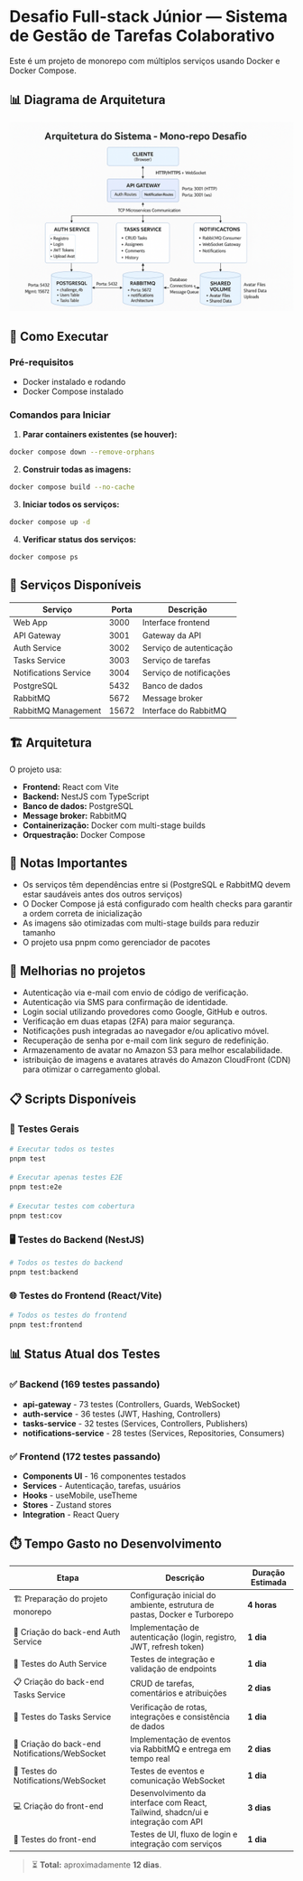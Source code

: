 # Desafio Full-stack Júnior — Sistema de Gestão de Tarefas Colaborativo

Este é um projeto de monorepo com múltiplos serviços usando Docker e Docker Compose.

## 📊 Diagrama de Arquitetura

![Diagrama de Arquitetura do Sistema](./diagrama-desafio.png)

## 🚀 Como Executar

### Pré-requisitos

- Docker instalado e rodando
- Docker Compose instalado

### Comandos para Iniciar

1. **Parar containers existentes (se houver):**

```bash
docker compose down --remove-orphans
```

2. **Construir todas as imagens:**

```bash
docker compose build --no-cache
```

3. **Iniciar todos os serviços:**

```bash
docker compose up -d
```

4. **Verificar status dos serviços:**

```bash
docker compose ps
```

## 📱 Serviços Disponíveis

| Serviço               | Porta | Descrição               |
| --------------------- | ----- | ----------------------- |
| Web App               | 3000  | Interface frontend      |
| API Gateway           | 3001  | Gateway da API          |
| Auth Service          | 3002  | Serviço de autenticação |
| Tasks Service         | 3003  | Serviço de tarefas      |
| Notifications Service | 3004  | Serviço de notificações |
| PostgreSQL            | 5432  | Banco de dados          |
| RabbitMQ              | 5672  | Message broker          |
| RabbitMQ Management   | 15672 | Interface do RabbitMQ   |

## 🏗️ Arquitetura

O projeto usa:

- **Frontend:** React com Vite
- **Backend:** NestJS com TypeScript
- **Banco de dados:** PostgreSQL
- **Message broker:** RabbitMQ
- **Containerização:** Docker com multi-stage builds
- **Orquestração:** Docker Compose

## 📝 Notas Importantes

- Os serviços têm dependências entre si (PostgreSQL e RabbitMQ devem estar saudáveis antes dos outros serviços)
- O Docker Compose já está configurado com health checks para garantir a ordem correta de inicialização
- As imagens são otimizadas com multi-stage builds para reduzir tamanho
- O projeto usa pnpm como gerenciador de pacotes

## 📝 Melhorias no projetos

- Autenticação via e-mail com envio de código de verificação.
- Autenticação via SMS para confirmação de identidade.
- Login social utilizando provedores como Google, GitHub e outros.
- Verificação em duas etapas (2FA) para maior segurança.
- Notificações push integradas ao navegador e/ou aplicativo móvel.
- Recuperação de senha por e-mail com link seguro de redefinição.
- Armazenamento de avatar no Amazon S3 para melhor escalabilidade.
- istribuição de imagens e avatares através do Amazon CloudFront (CDN) para otimizar o carregamento global.

## 📋 Scripts Disponíveis

### 🔧 Testes Gerais

```bash
# Executar todos os testes
pnpm test

# Executar apenas testes E2E
pnpm test:e2e

# Executar testes com cobertura
pnpm test:cov
```

### 🖥️ Testes do Backend (NestJS)

```bash
# Todos os testes do backend
pnpm test:backend
```

### 🌐 Testes do Frontend (React/Vite)

```bash
# Todos os testes do frontend
pnpm test:frontend
```

## 📊 Status Atual dos Testes

### ✅ Backend (169 testes passando)

- **api-gateway** - 73 testes (Controllers, Guards, WebSocket)
- **auth-service** - 36 testes (JWT, Hashing, Controllers)
- **tasks-service** - 32 testes (Services, Controllers, Publishers)
- **notifications-service** - 28 testes (Services, Repositories, Consumers)

### ✅ Frontend (172 testes passando)

- **Components UI** - 16 componentes testados
- **Services** - Autenticação, tarefas, usuários
- **Hooks** - useMobile, useTheme
- **Stores** - Zustand stores
- **Integration** - React Query

## ⏱️ Tempo Gasto no Desenvolvimento

| Etapa                                          | Descrição                                                                        | Duração Estimada |
| ---------------------------------------------- | -------------------------------------------------------------------------------- | ---------------- |
| 🏗️ Preparação do projeto monorepo              | Configuração inicial do ambiente, estrutura de pastas, Docker e Turborepo        | **4 horas**      |
| 🔐 Criação do back-end Auth Service            | Implementação de autenticação (login, registro, JWT, refresh token)              | **1 dia**        |
| 🧪 Testes do Auth Service                      | Testes de integração e validação de endpoints                                    | **1 dia**        |
| 📋 Criação do back-end Tasks Service           | CRUD de tarefas, comentários e atribuições                                       | **2 dias**       |
| 🧪 Testes do Tasks Service                     | Verificação de rotas, integrações e consistência de dados                        | **1 dia**        |
| 🔔 Criação do back-end Notifications/WebSocket | Implementação de eventos via RabbitMQ e entrega em tempo real                    | **2 dias**       |
| 🧪 Testes do Notifications/WebSocket           | Testes de eventos e comunicação WebSocket                                        | **1 dia**        |
| 💻 Criação do front-end                        | Desenvolvimento da interface com React, Tailwind, shadcn/ui e integração com API | **3 dias**       |
| 🧪 Testes do front-end                         | Testes de UI, fluxo de login e integração com serviços                           | **1 dia**        |

> ⏳ **Total:** aproximadamente **12 dias**.

